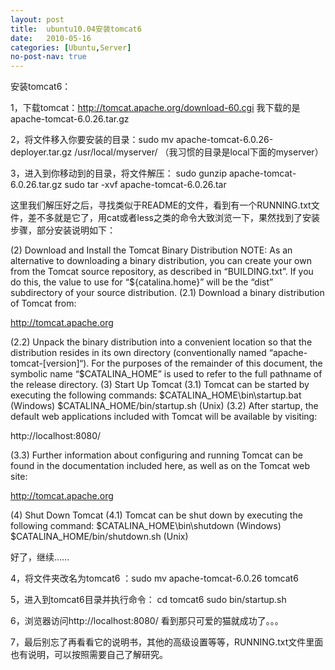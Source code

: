 ```yaml
---
layout: post
title:  ubuntu10.04安装tomcat6
date:   2010-05-16
categories: [Ubuntu,Server]
no-post-nav: true
---
```


安装tomcat6：

1，下载tomcat：http://tomcat.apache.org/download-60.cgi 我下载的是apache-tomcat-6.0.26.tar.gz

2，将文件移入你要安装的目录：sudo mv apache-tomcat-6.0.26-deployer.tar.gz /usr/local/myserver/ （我习惯的目录是local下面的myserver）

3，进入到你移动到的目录，将文件解压：
sudo gunzip apache-tomcat-6.0.26.tar.gz
sudo tar -xvf apache-tomcat-6.0.26.tar

这里我们解压好之后，寻找类似于README的文件，看到有一个RUNNING.txt文件，差不多就是它了，用cat或者less之类的命令大致浏览一下，果然找到了安装步骤，部分安装说明如下：

(2) Download and Install the Tomcat Binary Distribution
NOTE: As an alternative to downloading a binary distribution, you can create
your own from the Tomcat source repository, as described in “BUILDING.txt”.
If you do this, the value to use for “${catalina.home}” will be the “dist”
subdirectory of your source distribution.
(2.1) Download a binary distribution of Tomcat from:

http://tomcat.apache.org

(2.2) Unpack the binary distribution into a convenient location so that the
distribution resides in its own directory (conventionally named
“apache-tomcat-[version]“). For the purposes of the remainder of this document,
the symbolic name “$CATALINA_HOME” is used to refer to the full
pathname of the release directory.
(3) Start Up Tomcat
(3.1) Tomcat can be started by executing the following commands:
$CATALINA_HOME\bin\startup.bat (Windows)
$CATALINA_HOME/bin/startup.sh (Unix)
(3.2) After startup, the default web applications included with Tomcat will be
available by visiting:

http://localhost:8080/

(3.3) Further information about configuring and running Tomcat can be found in
the documentation included here, as well as on the Tomcat web site:

http://tomcat.apache.org

(4) Shut Down Tomcat
(4.1) Tomcat can be shut down by executing the following command:
$CATALINA_HOME\bin\shutdown (Windows)
$CATALINA_HOME/bin/shutdown.sh (Unix)

好了，继续……

4，将文件夹改名为tomcat6 ：sudo mv apache-tomcat-6.0.26 tomcat6

5，进入到tomcat6目录并执行命令：
cd tomcat6
sudo bin/startup.sh

6，浏览器访问http://localhost:8080/ 看到那只可爱的猫就成功了。。。

7，最后别忘了再看看它的说明书，其他的高级设置等等，RUNNING.txt文件里面也有说明，可以按照需要自己了解研究。